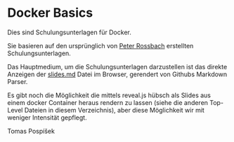 # Docker Basics

Dies sind Schulungsunterlagen für Docker.

Sie basieren auf den ursprünglich von
[Peter Rossbach](https://github.com/rossbachp/docker-basics)
erstellten Schulungsunterlagen.

Das Hauptmedium, um die Schulungsunterlagen
darzustellen ist das direkte Anzeigen der
[slides.md](https://github.com/sourcepole/docker-basics/blob/all_my_branches_merged/slides.mdmd)
Datei im Browser, gerendert von Githubs
Markdown Parser.

Es gibt noch die Möglichkeit die mittels
reveal.js hübsch als Slides aus einem
docker Container heraus rendern zu lassen
(siehe die anderen Top-Level Dateien in
diesem Verzeichnis), aber diese Möglichkeit
wir mit weniger Intensität gepflegt.

Tomas Pospíšek
